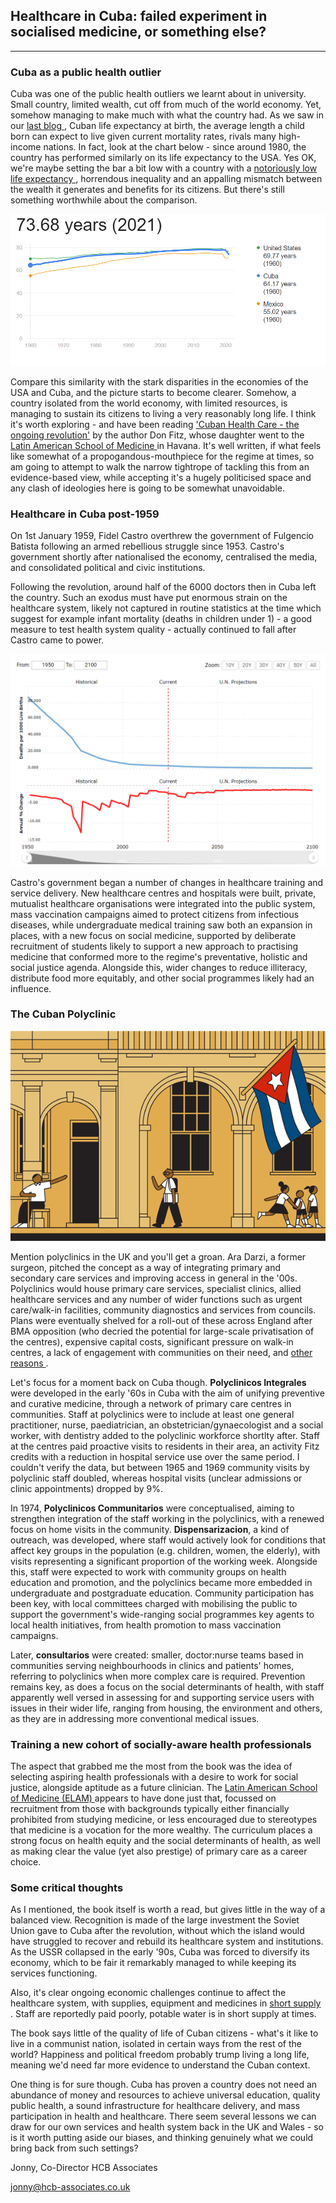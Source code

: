 ## Healthcare in Cuba: failed experiment in socialised medicine, or something else?

---

### Cuba as a public health outlier

Cuba was one of the public health outliers we learnt about in university. Small country, limited wealth, cut off from much of the world economy. Yet, somehow managing to make much with what the country had. As we saw in our <a href="https://jonny-currie.github.io/2024/04/03/public-health-in-the-americas.html"> last blog <a/>, Cuban life expectancy at birth, the average length a child born can expect to live given current mortality rates, rivals many high-income nations. In fact, look at the chart below - since around 1980, the country has performed similarly on its life expectancy to the USA. Yes OK, we're maybe setting the bar a bit low with a country with a <a href="https://www.economist.com/democracy-in-america/2018/12/06/why-life-expectancy-in-america-is-down-again?utm_medium=cpc.adword.pd&utm_source=google&ppccampaignID=19495686130&ppcadID=&utm_campaign=a.22brand_pmax&utm_content=conversion.direct-response.anonymous&gad_source=1&gclid=CjwKCAjwwr6wBhBcEiwAfMEQs-WTQfKjlhaVzDkO3LoAX51kFx3BAHiWjvuTA-ln48yQwdyQaxfMLxoCWzgQAvD_BwE&gclsrc=aw.ds"> notoriously low life expectancy <a/>, horrendous inequality and an appalling mismatch between the wealth it generates and benefits for its citizens. But there's still something worthwhile about the comparison.

![Cuban life expectancy](/assets/le_cuba_usa.png)

Compare this similarity with the stark disparities in the economies of the USA and Cuba, and the picture starts to become clearer. Somehow, a country isolated from the world economy, with limited resources, is managing to sustain its citizens to living a very reasonably long life. I think it's worth exploring - and have been reading <a href ="https://monthlyreview.org/product/cuban-health-care/"> 'Cuban Health Care - the ongoing revolution'<a/> by the author Don Fitz, whose daughter went to the <a href ="https://medicc.org/ns/elam/"> Latin American School of Medicine <a/> in Havana. It's well written, if what feels like somewhat of a propogandous-mouthpiece for the regime at times, so am going to attempt to walk the narrow tightrope of tackling this from an evidence-based view, while accepting it's a hugely politicised space and any clash of ideologies here is going to be somewhat unavoidable.

### Healthcare in Cuba post-1959

On 1st January 1959, Fidel Castro overthrew the government of Fulgencio Batista following an armed rebellious struggle since 1953. Castro's government shortly after nationalised the economy, centralised the media, and consolidated political and civic institutions. 

Following the revolution, around half of the 6000 doctors then in Cuba left the country. Such an exodus must have put enormous strain on the healthcare system, likely not captured in routine statistics at the time which suggest for example infant mortality (deaths in children under 1) - a good measure to test health system quality - actually continued to fall after Castro came to power.

![Infant mortality in Cuba](/assets/cuba_imr.png)

Castro's government began a number of changes in healthcare training and service delivery. New healthcare centres and hospitals were built, private, mutualist healthcare organisations were integrated into the public system, mass vaccination campaigns aimed to protect citizens from infectious diseases, while undergraduate medical training saw both an expansion in places, with a new focus on social medicine, supported by deliberate recruitment of students likely to support a new approach to practising medicine that conformed more to the regime's preventative, holistic and social justice agenda. Alongside this, wider changes to reduce illiteracy, distribute food more equitably, and other social programmes likely had an influence. 

### The Cuban Polyclinic

![Polyclinics in Cuba](/assets/TheDose_Cuba_3x2.jpg)

Mention polyclinics in the UK and you'll get a groan. Ara Darzi, a former surgeon, pitched the concept as a way of integrating primary and secondary care services and improving access in general in the '00s. Polyclinics would house primary care services, specialist clinics, allied healthcare services and any number of wider functions such as urgent care/walk-in facilities, community diagnostics and services from councils. Plans were eventually shelved for a roll-out of these across England after BMA opposition (who decried the potential for large-scale privatisation of the centres), expensive capital costs, significant pressure on walk-in centres, a lack of engagement with communities on their need, and <a href="https://en.wikipedia.org/wiki/Polyclinics_in_England"> other reasons </a>. 

Let's focus for a moment back on Cuba though. **Polyclinicos Integrales** were developed in the early '60s in Cuba with the aim of unifying preventive and curative medicine, through a network of primary care centres in communities. Staff at polyclinics were to include at least one general practitioner, nurse, paediatrician, an obstetrician/gynaecologist and a social worker, with dentistry added to the polyclinic workforce shortlty after. Staff at the centres paid proactive visits to residents in their area, an activity Fitz credits with a reduction in hospital service use over the same period. I couldn't verify the data, but between 1965 and 1969 community visits by polyclinic staff doubled, whereas hospital visits (unclear admissions or clinic appointments) dropped by 9%. 

In 1974, **Polyclinicos Communitarios** were conceptualised, aiming to strengthen integration of the staff working in the polyclinics, with a renewed focus on home visits in the community. **Dispensarizacion**, a kind of outreach, was developed, where staff would actively look for conditions that affect key groups in the population (e.g. children, women, the elderly), with visits representing a significant proportion of the working week. Alongside this, staff were expected to work with community groups on health education and promotion, and the polyclinics became more embedded in undergraduate and postgraduate education. Community participation has been key, with local committees charged with mobilising the public to support the government's wide-ranging social programmes key agents to local health initiatives, from health promotion to mass vaccination campaigns. 

Later, **consultarios** were created: smaller, doctor:nurse teams based in communities serving neighbourhoods in clinics and patients' homes, referring to polyclinics when more complex care is required. Prevention remains key, as does a focus on the social determinants of health, with staff apparently well versed in assessing for and supporting service users with issues in their wider life, ranging from housing, the environment and others, as they are in addressing more conventional medical issues.

### Training a new cohort of socially-aware health professionals

The aspect that grabbed me the most from the book was the idea of selecting aspiring health professionals with a desire to work for social justice, alongside aptitude as a future clinician. The <a href="https://medicc.org/ns/elam/"> Latin American School of Medicine (ELAM) </a> appears to have done just that, focussed on recruitment from those with backgrounds typically either financially prohibited from studying medicine, or less encouraged due to stereotypes that medicine is a vocation for the more wealthy. The curriculum places a strong focus on health equity and the social determinants of health, as well as making clear the value (yet also prestige) of primary care as a career choice.

### Some critical thoughts

As I mentioned, the book itself is worth a read, but gives little in the way of a balanced view. Recognition is made of the large investment the Soviet Union gave to Cuba after the revolution, without which the island would have struggled to recover and rebuild its healthcare system and institutions. As the USSR collapsed in the early '90s, Cuba was forced to diversify its economy, which to be fair it remarkably managed to while keeping its services functioning.

Also, it's clear ongoing economic challenges continue to affect the healthcare system, with supplies, equipment and medicines in <a href="https://www.rand.org/pubs/commentary/2017/10/doing-more-with-less-lessons-from-cubas-health-care.html"> short supply <a/>. Staff are reportedly paid poorly, potable water is in short supply at times. 

The book says little of the quality of life of Cuban citizens - what's it like to live in a communist nation, isolated in certain ways from the rest of the world? Happiness and political freedom probably trump living a long life, meaning we'd need far more evidence to understand the Cuban context.

One thing is for sure though. Cuba has proven a country does not need an abundance of money and resources to achieve universal education, quality public health, a sound infrastructure for healthcare delivery, and mass participation in health and healthcare. There seem several lessons we can draw for our own services and health system back in the UK and Wales - so is it worth putting aside our biases, and thinking genuinely what we could bring back from such settings?

Jonny, Co-Director HCB Associates

<a href="mailto:jonny@hcb-associates.co.uk
">jonny@hcb-associates.co.uk</a>





